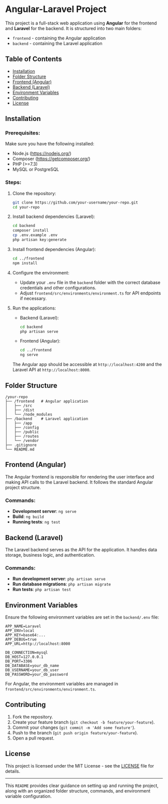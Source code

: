 
# Angular-Laravel Project

This project is a full-stack web application using **Angular** for the frontend and **Laravel** for the backend. It is structured into two main folders:
- `frontend` - containing the Angular application
- `backend` - containing the Laravel application

## Table of Contents
- [Installation](#installation)
- [Folder Structure](#folder-structure)
- [Frontend (Angular)](#frontend-angular)
- [Backend (Laravel)](#backend-laravel)
- [Environment Variables](#environment-variables)
- [Contributing](#contributing)
- [License](#license)

## Installation

### Prerequisites:
Make sure you have the following installed:
- Node.js (https://nodejs.org/)
- Composer (https://getcomposer.org/)
- PHP (>=7.3)
- MySQL or PostgreSQL

### Steps:
1. Clone the repository:
   ```bash
   git clone https://github.com/your-username/your-repo.git
   cd your-repo
   ```

2. Install backend dependencies (Laravel):
   ```bash
   cd backend
   composer install
   cp .env.example .env
   php artisan key:generate
   ```

3. Install frontend dependencies (Angular):
   ```bash
   cd ../frontend
   npm install
   ```

4. Configure the environment:
   - Update your `.env` file in the `backend` folder with the correct database credentials and other configurations.
   - Adjust `frontend/src/environments/environment.ts` for API endpoints if necessary.

5. Run the applications:

   - Backend (Laravel):
     ```bash
     cd backend
     php artisan serve
     ```

   - Frontend (Angular):
     ```bash
     cd ../frontend
     ng serve
     ```

   The Angular app should be accessible at `http://localhost:4200` and the Laravel API at `http://localhost:8000`.

## Folder Structure
```
/your-repo
├── /frontend   # Angular application
│   ├── /src
│   ├── /dist
│   └── /node_modules
├── /backend    # Laravel application
│   ├── /app
│   ├── /config
│   ├── /public
│   ├── /routes
│   └── /vendor
├── .gitignore
└── README.md
```

## Frontend (Angular)
The Angular frontend is responsible for rendering the user interface and making API calls to the Laravel backend. It follows the standard Angular project structure.

### Commands:
- **Development server**: `ng serve`
- **Build**: `ng build`
- **Running tests**: `ng test`

## Backend (Laravel)
The Laravel backend serves as the API for the application. It handles data storage, business logic, and authentication.

### Commands:
- **Run development server**: `php artisan serve`
- **Run database migrations**: `php artisan migrate`
- **Run tests**: `php artisan test`

## Environment Variables
Ensure the following environment variables are set in the `backend/.env` file:

```plaintext
APP_NAME=Laravel
APP_ENV=local
APP_KEY=base64:...
APP_DEBUG=true
APP_URL=http://localhost:8000

DB_CONNECTION=mysql
DB_HOST=127.0.0.1
DB_PORT=3306
DB_DATABASE=your_db_name
DB_USERNAME=your_db_user
DB_PASSWORD=your_db_password
```

For Angular, the environment variables are managed in `frontend/src/environments/environment.ts`.

## Contributing
1. Fork the repository.
2. Create your feature branch (`git checkout -b feature/your-feature`).
3. Commit your changes (`git commit -m 'Add some feature'`).
4. Push to the branch (`git push origin feature/your-feature`).
5. Open a pull request.

## License
This project is licensed under the MIT License - see the [LICENSE](LICENSE) file for details.

---

This `README` provides clear guidance on setting up and running the project, along with an organized folder structure, commands, and environment variable configuration.
